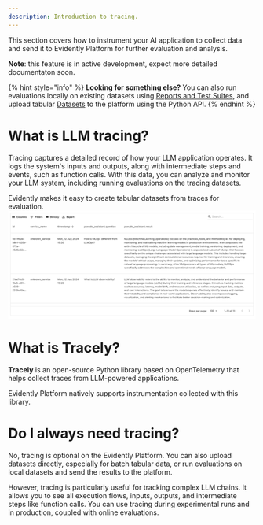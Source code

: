 ```yaml
---
description: Introduction to tracing.
---   
```


This section covers how to instrument your AI application to collect data and send it to Evidently Platform for further evaluation and analysis. 

**Note**: this feature is in active development, expect more detailed documentaton soon.

{% hint style="info" %}
**Looking for something else?** You can also run evaluations locally on existing datasets using [Reports and Test Suites](../tests-and-reports/introduction.md), and upload tabular [Datasets](../datasets/datasets_overview.md) to the platform using the Python API. 
{% endhint %}

# What is LLM tracing?

Tracing captures a detailed record of how your LLM application operates. It logs the system's inputs and outputs, along with intermediate steps and events, such as function calls. With this data, you can analyze and monitor your LLM system, including running evaluations on the tracing datasets. 

Evidently makes it easy to create tabular datasets from traces for evaluation.
![](../.gitbook/assets/cloud/qs_tracing_dataset.png)

# What is Tracely?

**Tracely** is an open-source Python library based on OpenTelemetry that helps collect traces from LLM-powered applications. 

Evidently Platform natively supports instrumentation collected with this library.

# Do I always need tracing?

No, tracing is optional on the Evidently Platform. You can also upload datasets directly, especially for batch tabular data, or run evaluations on local datasets and send the results to the platform.

However, tracing is particularly useful for tracking complex LLM chains. It allows you to see all execution flows, inputs, outputs, and intermediate steps like function calls. You can use tracing during experimental runs and in production, coupled with online evaluations.
